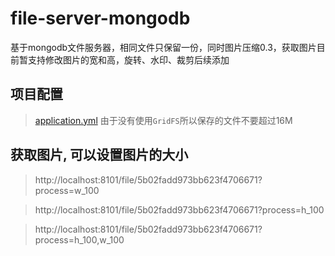 # file-server-mongodb
基于mongodb文件服务器，相同文件只保留一份，同时图片压缩0.3，获取图片目前暂支持修改图片的宽和高，旋转、水印、裁剪后续添加

## 项目配置
> [application.yml](./src/main/resources/application.yml)
由于没有使用`GridFS`所以保存的文件不要超过16M
## 获取图片, 可以设置图片的大小

>http://localhost:8101/file/5b02fadd973bb623f4706671?process=w_100

>http://localhost:8101/file/5b02fadd973bb623f4706671?process=h_100

>http://localhost:8101/file/5b02fadd973bb623f4706671?process=h_100,w_100